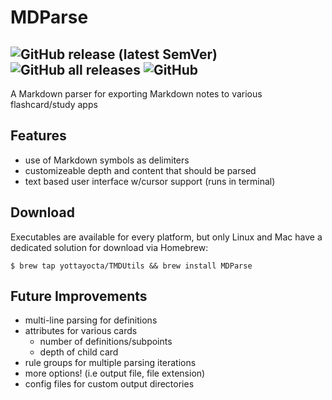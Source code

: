 # MDParse
![GitHub release (latest SemVer)](https://img.shields.io/github/v/release/yottayocta/MDParse?style=for-the-badge)
![GitHub all releases](https://img.shields.io/github/downloads/yottayocta/MDParse/total?style=for-the-badge)
![GitHub](https://img.shields.io/github/license/Yottayocta/MDParse?style=for-the-badge)
---
A Markdown parser for exporting Markdown notes to various flashcard/study apps

## Features
  * use of Markdown symbols as delimiters 
  * customizeable depth and content that should be parsed
  * text based user interface w/cursor support (runs in terminal)

## Download

Executables are available for every platform, but only Linux and Mac have a dedicated solution for download via Homebrew:

```
$ brew tap yottayocta/TMDUtils && brew install MDParse
```

## Future Improvements
  * multi-line parsing for definitions
  * attributes for various cards 
    - number of definitions/subpoints
    - depth of child card 
  * rule groups for multiple parsing iterations
  * more options! (i.e output file, file extension)
  * config files for custom output directories
